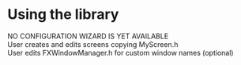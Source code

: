 # Using the library
NO  CONFIGURATION WIZARD IS YET AVAILABLE
<br>
User creates and edits screens copying MyScreen.h
<br>
User edits FXWindowManager.h for custom window names (optional)